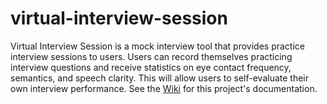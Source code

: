 # virtual-interview-session

Virtual Interview Session is a mock interview tool that provides practice interview sessions to users.
Users can record themselves practicing interview questions and receive statistics on eye contact frequency, semantics, and speech clarity.
This will allow users to self-evaluate their own interview performance.
See the [Wiki](https://github.com/patrick-5546/virtual-interview-session/wiki) for this project's documentation.
